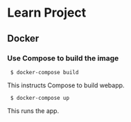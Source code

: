 # Learn Project

## Docker 

### Use Compose to build the image
```
 $ docker-compose build
```
This instructs Compose to build webapp. 

```
 $ docker-compose up
```

This runs the app.